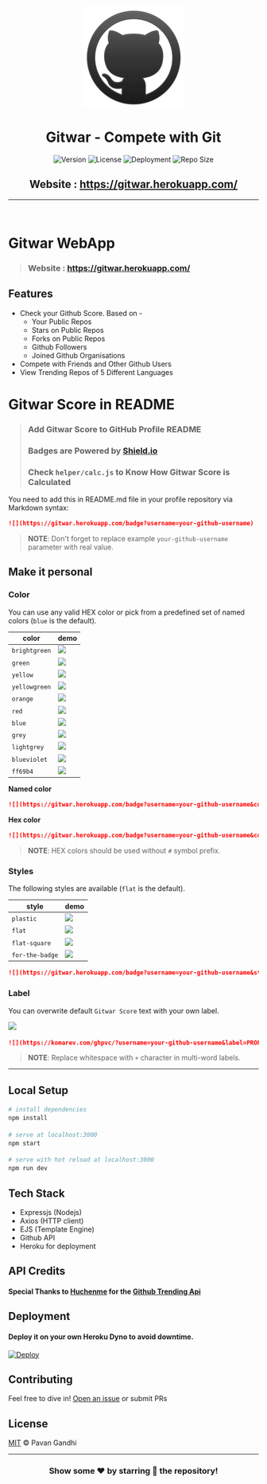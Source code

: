 <div align="center">

![logo](./public/logo.png)

# **Gitwar - Compete with Git**

![Version](https://img.shields.io/github/package-json/v/iampavangandhi/Gitwar?color=2948ff&label=Version&style=flat-square) ![License](https://img.shields.io/github/license/iampavangandhi/Gitwar?color=2948ff&label=License&style=flat-square) ![Deployment](https://img.shields.io/github/deployments/iampavangandhi/Gitwar/gitwar?color=2948ff&label=Deployment&style=flat-square) ![Repo Size](https://img.shields.io/github/repo-size/iampavangandhi/Gitwar?color=2948ff&label=Repo%20Size&style=flat-square)

## Website : https://gitwar.herokuapp.com/

---

</div>

<br />

# Gitwar WebApp

> ### Website : https://gitwar.herokuapp.com/

## Features

- Check your Github Score. Based on -
  - Your Public Repos
  - Stars on Public Repos
  - Forks on Public Repos
  - Github Followers
  - Joined Github Organisations
- Compete with Friends and Other Github Users
- View Trending Repos of 5 Different Languages


# Gitwar Score in README

> ### Add Gitwar Score to GitHub Profile README
> ### Badges are Powered by [Shield.io](https://shields.io/)
> ### Check `helper/calc.js` to Know How Gitwar Score is Calculated

You need to add this in README.md file in your profile repository via Markdown syntax:

```markdown
![](https://gitwar.herokuapp.com/badge?username=your-github-username)
```

> **NOTE**: Don't forget to replace example `your-github-username` parameter with real value.

## Make it personal

### Color

You can use any valid HEX color or pick from a predefined set of named colors (`blue` is the default).

| color         | demo                                                                                           |
| ------------- | ---------------------------------------------------------------------------------------------- |
| `brightgreen` | ![](https://img.shields.io/static/v1?label=Profile+views&message=1234567890&color=brightgreen) |
| `green`       | ![](https://img.shields.io/static/v1?label=Profile+views&message=1234567890&color=green)       |
| `yellow`      | ![](https://img.shields.io/static/v1?label=Profile+views&message=1234567890&color=yellow)      |
| `yellowgreen` | ![](https://img.shields.io/static/v1?label=Profile+views&message=1234567890&color=yellowgreen) |
| `orange`      | ![](https://img.shields.io/static/v1?label=Profile+views&message=1234567890&color=orange)      |
| `red`         | ![](https://img.shields.io/static/v1?label=Profile+views&message=1234567890&color=red)         |
| `blue`        | ![](https://img.shields.io/static/v1?label=Profile+views&message=1234567890&color=blue)        |
| `grey`        | ![](https://img.shields.io/static/v1?label=Profile+views&message=1234567890&color=grey)        |
| `lightgrey`   | ![](https://img.shields.io/static/v1?label=Profile+views&message=1234567890&color=lightgrey)   |
| `blueviolet`  | ![](https://img.shields.io/static/v1?label=Profile+views&message=1234567890&color=blueviolet)  |
| `ff69b4`      | ![](https://img.shields.io/static/v1?label=Profile+views&message=1234567890&color=ff69b4)      |

**Named color**

```markdown
![](https://gitwar.herokuapp.com/badge?username=your-github-username&color=green)
```

**Hex color**

```markdown
![](https://gitwar.herokuapp.com/badge?username=your-github-username&color=dc143c)
```

> **NOTE**: HEX colors should be used without `#` symbol prefix.

### Styles

The following styles are available (`flat` is the default).

| style           | demo                                                                                                          |
| --------------- | ------------------------------------------------------------------------------------------------------------- |
| `plastic`       | ![](https://img.shields.io/static/v1?label=Profile+views&message=1234567890&color=007ec6&style=plastic)       |
| `flat`          | ![](https://img.shields.io/static/v1?label=Profile+views&message=1234567890&color=007ec6&style=flat)          |
| `flat-square`   | ![](https://img.shields.io/static/v1?label=Profile+views&message=1234567890&color=007ec6&style=flat-square)   |
| `for-the-badge` | ![](https://img.shields.io/static/v1?label=Profile+views&message=1234567890&color=007ec6&style=for-the-badge) |

```markdown
![](https://gitwar.herokuapp.com/badge?username=your-github-username&style=flat-square)
```

### Label

You can overwrite default `Gitwar Score` text with your own label.

![](https://img.shields.io/static/v1?label=GITWAR+PROFILE+SCORE&message=1234567890&color=007ec6)

```markdown
![](https://komarev.com/ghpvc/?username=your-github-username&label=PROFILE+VIEWS)
```

> **NOTE**: Replace whitespace with `+` character in multi-word labels.

---

## Local Setup

```sh
# install dependencies
npm install

# serve at localhost:3000
npm start

# serve with hot reload at localhost:3000
npm run dev
```

## Tech Stack

- Expressjs (Nodejs)
- Axios (HTTP client)
- EJS (Template Engine)
- Github API
- Heroku for deployment

## API Credits

#### Special Thanks to [Huchenme](https://github.com/huchenme) for the [Github Trending Api](https://github.com/huchenme/github-trending-api)

## Deployment

#### Deploy it on your own Heroku Dyno to avoid downtime.

[![Deploy](https://www.herokucdn.com/deploy/button.svg)](https://heroku.com/deploy)

## Contributing

Feel free to dive in! [Open an issue](https://github.com/iampavangandhi/Gitwar/issues/new) or submit PRs

## License

[MIT](LICENSE) © Pavan Gandhi

---

<div align="center">

### Show some ❤️ by starring 🌟 the repository!

</div>
